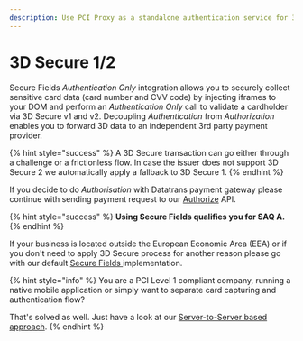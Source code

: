 ```yaml
---
description: Use PCI Proxy as a standalone authentication service for 3D Secure v1 and v2.
---
```


# 3D Secure 1/2

Secure Fields _Authentication Only_ integration allows you to securely collect sensitive card data \(card number and CVV code\) by injecting iframes to your DOM and perform an _Authentication Only_ call to validate a cardholder via 3D Secure v1 and v2. Decoupling _Authentication_ from _Authorization_ enables you to forward 3D data to an independent 3rd party payment provider. 

{% hint style="success" %}
A 3D Secure transaction can go either through a challenge or a frictionless flow. In case the issuer does not support 3D Secure 2 we automatically apply a fallback to 3D Secure 1.
{% endhint %}

If you decide to do _Authorisation_ with Datatrans payment gateway please continue with sending payment request to our [Authorize](../../use-stored-cards/authorize.md) API. 

{% hint style="success" %}
**Using Secure Fields qualifies you for SAQ A.**
{% endhint %}

If your business is located outside the European Economic Area \(EEA\) or if you don't need to apply 3D Secure process for another reason please go with our default [Secure Fields ](../../collect-and-store-cards/capture-iframes/)implementation. 

{% hint style="info" %}
You are a PCI Level 1 compliant company, running a native mobile application or simply want to separate card capturing and authentication flow? 

That's solved as well. Just have a look at our [Server-to-Server based approach](api-beta.md). 
{% endhint %}




